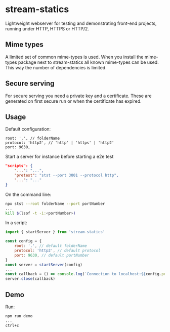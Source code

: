 
# stream-statics
Lightweight webserver for testing and demonstrating front-end projects,
running under HTTP, HTTPS or HTTP/2.

## Mime types
A limited set of common mime-types is used.
When you install the mime-types package next to stream-statics all known mime-types can be used.
This way the number of dependencies is limited.

## Secure serving
For secure serving you need a private key and a certificate.
These are generated on first secure run or when the certificate has expired.

## Usage

Default configuration:

```
root: '.', // folderName
protocol: 'http2', // 'http' | 'https' | 'http2'
port: 9630,
```

Start a server for instance before starting a e2e test

```json
"scripts": {
    "...": "...",
    "pretest": "stst --port 3001 --protocol http",
    "...": "..."
}
```

On the command line:

```sh
npx stst --root folderName --port portNumber
...
kill $(lsof -t -i:<portNumber>)
```

In a script:

```js
import { startServer } from 'stream-statics'

const config = {
    root: '.', // default folderName
    protocol: 'http2', // default protocol
    port: 9630, // default portNumber
}
const server = startServer(config)
...
const callback = () => console.log(`Connection to localhost:${config.port} was closed`)
server.close(callback)
```

## Demo
Run:
```sh
npm run demo
...
ctrl+c
```
